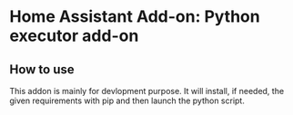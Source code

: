 # Home Assistant Add-on: Python executor add-on

## How to use

This addon is mainly for devlopment purpose. It will install, if needed, the given requirements with pip and then launch the python script.
